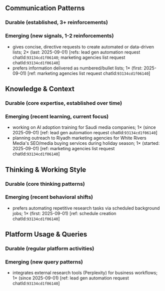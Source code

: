 ## Communication Patterns
### Durable (established, 3+ reinforcements)

### Emerging (new signals, 1-2 reinforcements)
- gives concise, directive requests to create automated or data-driven lists; 2× (last: 2025-09-01) [refs: lead gen automation request chatId:`93134cd1f06140`; marketing agencies list request chatId:`93134cd1f06140`]
- prefers information delivered as numbered/bullet lists; 1× (first: 2025-09-01) [ref: marketing agencies list request chatId:`93134cd1f06140`]

## Knowledge & Context
### Durable (core expertise, established over time)

### Emerging (recent learning, current focus)
- working on AI adoption training for Saudi media companies; 1× (since 2025-09-01) [ref: lead gen automation request chatId:`93134cd1f06140`]
- planning outreach to Riyadh marketing agencies for White Rivers Media's SEO/media buying services during holiday season; 1× (started: 2025-09-01) [ref: marketing agencies list request chatId:`93134cd1f06140`]

## Thinking & Working Style
### Durable (core thinking patterns)

### Emerging (recent behavioral shifts)
- prefers automating repetitive research tasks via scheduled background jobs; 1× (first: 2025-09-01) [ref: schedule creation chatId:`93134cd1f06140`]

## Platform Usage & Queries
### Durable (regular platform activities)

### Emerging (new query patterns)
- integrates external research tools (Perplexity) for business workflows; 1× (since 2025-09-01) [ref: lead gen automation request chatId:`93134cd1f06140`]